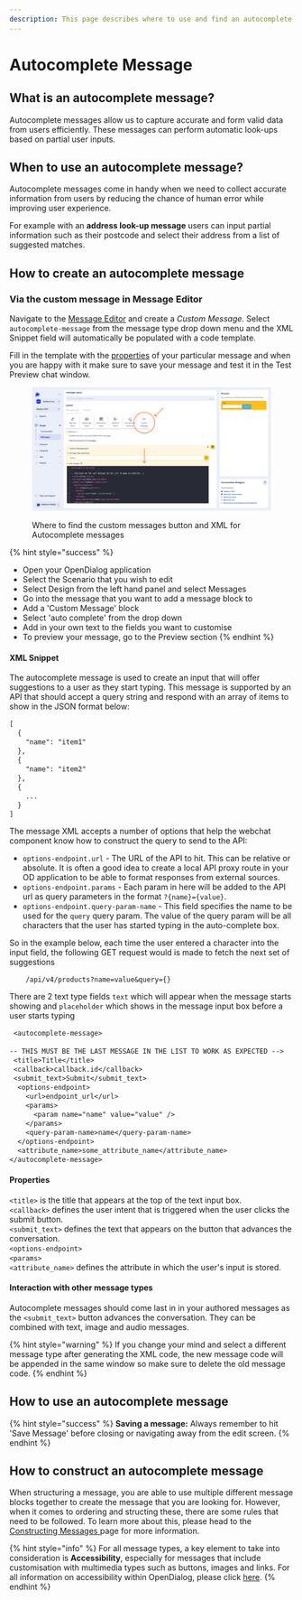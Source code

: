 ```yaml
---
description: This page describes where to use and find an autocomplete message type
---
```


# Autocomplete Message

## What is an autocomplete message?

Autocomplete messages allow us to capture accurate and form valid data from users efficiently. These messages can perform automatic look-ups based on partial user inputs.

## When to use an autocomplete message?

Autocomplete messages come in handy when we need to collect accurate information from users by reducing the chance of human error while improving user experience.&#x20;

For example with an **address look-up message** users can input partial information such as their postcode and select their address from a list of suggested matches.

## How to create an autocomplete message

### Via the custom message in Message Editor

Navigate to the [Message Editor](../message-editor.md) and create a _Custom Message._ Select `autocomplete-message` from the message type drop down menu and the XML Snippet field will automatically be populated with a code template.

Fill in the template with the [properties](autocomplete-message.md#properties) of your particular message and when you are happy with it make sure to save your message and test it in the Test Preview chat window.&#x20;

<figure><img src="../../../.gitbook/assets/Group 1 (1).png" alt=""><figcaption><p>Where to find the custom messages button and XML for Autocomplete messages</p></figcaption></figure>

{% hint style="success" %}
* Open your OpenDialog application
* Select the Scenario that you wish to edit
* Select Design from the left hand panel and select Messages
* Go into the message that you want to add a message block to
* Add a 'Custom Message' block
* Select 'auto complete' from the drop down
* Add in your own text to the fields you want to customise
* To preview your message, go to the Preview section
{% endhint %}

#### XML Snippet

The autocomplete message is used to create an input that will offer suggestions to a user as they start typing. This message is supported by an API that should accept a query string and respond with an array of items to show in the JSON format below:

```
[
  {
    "name": "item1"
  },
  {
    "name": "item2"
  },
  {
    ...
  }
]
```

The message XML accepts a number of options that help the webchat component know how to construct the query to send to the API:

* `options-endpoint.url` - The URL of the API to hit. This can be relative or absolute. It is often a good idea to create a local API proxy route in your OD application to be able to format responses from external sources.
* `options-endpoint.params` - Each param in here will be added to the API url as query parameters in the format `?{name}={value}`.
* `options-endpoint.query-param-name` - This field specifies the name to be used for the `query` query param. The value of the query param will be all characters that the user has started typing in the auto-complete box.

So in the example below, each time the user entered a character into the input field, the following GET request would is made to fetch the next set of suggestions

```
    /api/v4/products?name=value&query={}
```

There are 2 text type fields `text` which will appear when the message starts showing and `placeholder` which shows in the message input box before a user starts typing

```
 <autocomplete-message>

-- THIS MUST BE THE LAST MESSAGE IN THE LIST TO WORK AS EXPECTED -->
 <title>Title</title>
 <callback>callback.id</callback>
 <submit_text>Submit</submit_text>
  <options-endpoint>
    <url>endpoint_url</url>
    <params>
      <param name="name" value="value" />
    </params>
    <query-param-name>name</query-param-name>
  </options-endpoint>
  <attribute_name>some_attribute_name</attribute_name>
</autocomplete-message>
```

#### Properties

`<title>` is the title that appears at the top of the text input box.\
`<callback>` defines the user intent that is triggered when the user clicks the submit button.\
`<submit_text>` defines the text that appears on the button that advances the conversation.\
`<options-endpoint>`\
`<params>`\
`<attribute_name>` defines the attribute in which the user's input is stored.

#### Interaction with other message types

Autocomplete messages should come last in in your authored messages as the `<submit_text>` button advances the conversation. They can be combined with text, image and audio messages.&#x20;

{% hint style="warning" %}
If you change your mind and select a different message type after generating the XML code, the new message code will be appended in the same window so make sure to delete the old message code.
{% endhint %}

## How to use an autocomplete message

{% hint style="success" %}
**Saving a message:** Always remember to hit 'Save Message' before closing or navigating away from the edit screen.
{% endhint %}

## How to construct an autocomplete message

When structuring a message, you are able to use multiple different message blocks together to create the message that you are looking for. However, when it comes to ordering and structing these, there are some rules that need to be followed. To learn more about this, please head to the [Constructing Messages ](../constructing-messages.md)page for more information.

{% hint style="info" %}
For all message types, a key element to take into consideration is **Accessibility**, especially for messages that include customisation with multimedia types such as buttons, images and links. For all information on accessibility within OpenDialog, please click [here](../../designing-accessible-chatbots.md).
{% endhint %}
